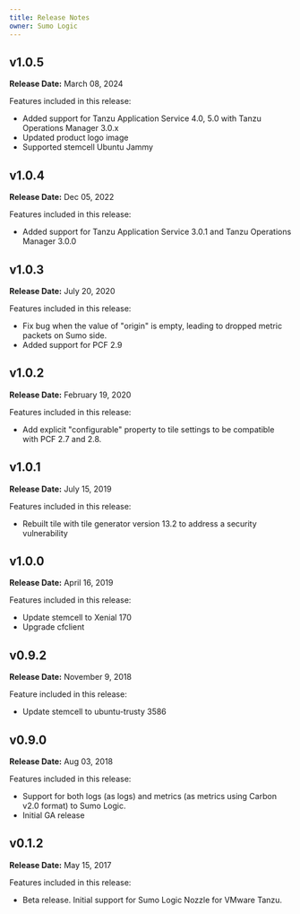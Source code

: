```yaml
---
title: Release Notes
owner: Sumo Logic 
---
```


## v1.0.5

**Release Date:** March 08, 2024

Features included in this release:

* Added support for Tanzu Application Service 4.0, 5.0 with Tanzu Operations Manager 3.0.x
* Updated product logo image
* Supported stemcell Ubuntu Jammy 

## v1.0.4

**Release Date:** Dec 05, 2022

Features included in this release:

* Added support for Tanzu Application Service 3.0.1 and Tanzu Operations Manager 3.0.0

## v1.0.3

**Release Date:** July 20, 2020

Features included in this release:

* Fix bug when the value of "origin" is empty, leading to dropped metric packets on Sumo side. 
* Added support for PCF 2.9

## v1.0.2

**Release Date:** February 19, 2020

Features included in this release:

* Add explicit "configurable" property to tile settings to be compatible with PCF 2.7 and 2.8.

## v1.0.1

**Release Date:** July 15, 2019

Features included in this release:

* Rebuilt tile with tile generator version 13.2 to address a security vulnerability 

## v1.0.0

**Release Date:** April 16, 2019

Features included in this release:

* Update stemcell to Xenial 170 
* Upgrade cfclient

## v0.9.2

**Release Date:** November 9, 2018

Feature included in this release:

* Update stemcell to ubuntu-trusty 3586 

## v0.9.0

**Release Date:** Aug 03, 2018

Features included in this release:

* Support for both logs (as logs) and metrics (as metrics using Carbon v2.0 format) to Sumo Logic.
* Initial GA release


## v0.1.2

**Release Date:** May 15, 2017

Features included in this release:

* Beta release. Initial support for Sumo Logic Nozzle for VMware Tanzu.
